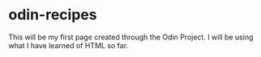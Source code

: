 # odin-recipes

This will be my first page created through the Odin Project. I will be using what I have learned of HTML so far.